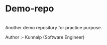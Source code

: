 # Demo-repo
<br>
Another demo repository for practice purpose.

Author :- Kunnalp (Software Engineer)